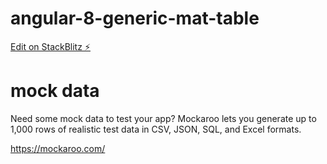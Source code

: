 # angular-8-generic-mat-table

[Edit on StackBlitz ⚡️](https://github.com/lyndontavares/angular-8-generic-mat-table)

# mock data

Need some mock data to test your app? Mockaroo lets you generate up to 1,000 rows of realistic test data in CSV, JSON, SQL, and Excel formats.

https://mockaroo.com/
